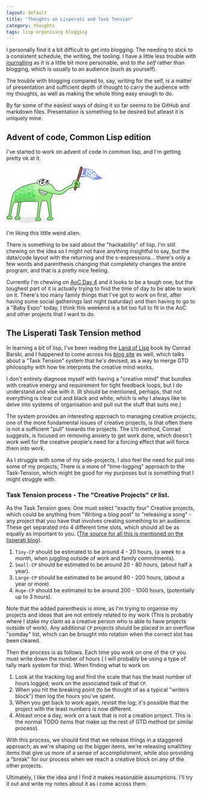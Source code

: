 ```yaml
---
layout: default
title: "Thoughts on Lisperati and Task Tension"
category: thoughts
tags: lisp organising blogging
---
```


I personally find it a bit difficult to get into blogging. The needing to stick to a consistent schedule, the writing, the tooling. I have a little less trouble with [journalling](/organising/2021/10/27/organising.html) as it is a little bit more personable, and _to the self_ rather than blogging, which is usually to an audience (such as yourself).

The trouble with blogging compared to, say, writing for the self, is a matter of presentation and sufficient depth of thought to carry the audience with my thoughts, as well as making the whole thing easy enough to do.

By far some of the easiest ways of doing it so far seems to be GitHub and markdown files. Presentation is something to be desired but atleast it is uniquely mine. 

## Advent of code, Common Lisp edition 

I've started to work on advent of code in common lisp, and I'm getting pretty ok at it. 

![lisp alien](/images/lisp-alien.png)

I'm liking this little weird alien.

There is something to be said about the "hackability" of lisp. I'm still chewing on the idea so I might not have anything insightful to say, but the data/code layout with the returning and the s-expressions... there's only a few words and parenthesis changing that completely changes the entire program, and that is a pretty nice feeling.

Currently I'm chewing on [AoC Day 4](https://adventofcode.com/2021/day/4) and it looks to be a tough one, but the toughest part of it is actually trying to find the time of day to be able to work on it. There's too many family things that I've got to work on first, after having some social gatherings last night (saturday) and then having to go to a "Baby Expo" today, I think this weekend is a bit too full to fit in the AoC and other projects that I want to do.

## The Lisperati Task Tension method

In learning a bit of lisp, I've been reading the [Land of Lisp](https://landoflisp.com) book by Conrad Barski, and I happened to come across his [blog site](https://lisperati.com) as well, which talks about a "Task Tension" system that he's devised, as a way to merge GTD philosophy with how he interprets the creative mind works. 

I don't entirely diagnose myself with having a "creative mind" that bundles with creative energy and requirement for tight feedback loops, but I do understand and vibe with it. (It should be mentioned, perhaps, that not everything is clear cut and black and white, which is why I always like to delve into systems of organisation and pull out the stuff that suits me.)

The system provides an interesting approach to managing creative projects; one of the more fundamental issues of creative projects, is that often there is not a sufficient "pull" towards the projects. The `GTD` method, Conrad suggests, is focused on removing anxiety to get work done, which doesn't work well for the creative people's need for a forcing effect that will force them into work.

As I struggle with some of my side-projects, I also feel the need for pull into some of my projects; There is a more of "time-logging" approach to the Task-Tension, which might be good for my purposes but is something that I might struggle with. 

### Task Tension process - The "Creative Projects" `CP` list.

As the Task Tension goes: One must select "exactly four" Creative projects, which could be anything from "Writing a blog post" to "releasing a song" - any project that you have that involves creating something to an audience. These get separated into 4 different time slots, which should all be as equally as important to you. ([The source for all this is mentioned on the lisperati blog](http://www.lisperati.com/#:~:text=task%20selection%20process.-,Task%20Tension,-%2D%20Changes%20to%20the)).

1. `Tiny-CP` should be estimated to be around 4 - 20 hours, (a week to a month, when juggling outside of work and family commitments).
2. `Small-CP` should be estimated to be around 20 - 80 hours, (about half a year).
3. `Large-CP` should be estimated to be around 80 - 200 hours, (about a year or more).
4. `Huge-CP` should be estimated to be around 200 - 1000 hours, (potentially up to 3 hours). 

Note that the added parenthesis is mine, as I'm trying to organise my projects and ideas that are not entirely related to my work (This is probably where I stake my claim as a creative person who is able to have projects outside of work). Any additional `CP` projects should be placed in an overflow "somday" list, which can be brought into rotation when the correct slot has been cleared.

Then the process is as follows. Each time you work on one of the `CP` you must write down the number of hours ( I will probably be using a type of tally mark system for this). When finding what to work on:

1. Look at the tracking log and find the scale that has the least number of hours logged; work on the associated task of that `CP`.
2. When you hit the breaking point (to be thought of as a typical "writers block") then log the hours you've spent.
3. When you get back to work again, revisit the log; it's possible that the project with the least numbers is now different.
4. Atleast once a day, work on a task that is not a creation project. This is the normal TODO items that make up the rest of GTD method (or similar process).

With this process, we should find that we release things in a staggered approach; as we're shaping up the bigger items, we're releasing small/tiny items that give us more of a sense of accomplishment, while also providing a "break" for our process when we reach a creative block on any of the other projects. 

Ultimately, I like the idea and I find it makes reasonable assumptions. I'll try it out and write my notes about it as i come across them.
